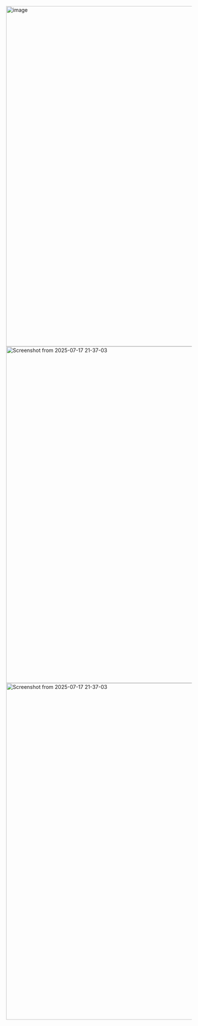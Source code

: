 <img width="1843" height="924" alt="image" src="https://github.com/user-attachments/assets/2c2c16fb-4390-463c-9829-ece650218748" />
<img width="1837" height="914" alt="Screenshot from 2025-07-17 21-37-03" src="https://github.com/user-attachments/assets/4c0b2c28-b70e-49b7-b3ba-09063325c7ef" />
<img width="1837" height="914" alt="Screenshot from 2025-07-17 21-37-03" src="https://github.com/user-attachments/assets/8cc87687-cf40-4478-acfa-39aae3a8dbc4" />

